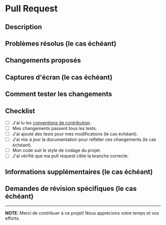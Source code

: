 # Pull Request

## Description

<!-- Décrivez brièvement les changements apportés par cette pull request. -->

## Problèmes résolus (le cas échéant)

<!-- Référencez les problèmes GitHub qui sont résolus par cette pull request, par exemple "Fix #42" -->

## Changements proposés

<!-- Expliquez les changements que vous avez effectués. -->

## Captures d'écran (le cas échéant)

<!-- Si les changements sont visuels, ajoutez des captures d'écran ou des GIF animés pour illustrer les modifications. -->

## Comment tester les changements

<!-- Fournissez des instructions détaillées sur la manière de tester ces changements. -->

## Checklist

- [ ] J'ai lu les [conventions de contribution](CONTRIBUTING.md).
- [ ] Mes changements passent tous les tests.
- [ ] J'ai ajouté des tests pour mes modifications (le cas échéant).
- [ ] J'ai mis à jour la documentation pour refléter ces changements (le cas échéant).
- [ ] Mon code suit le style de codage du projet.
- [ ] J'ai vérifié que ma pull request cible la branche correcte.

## Informations supplémentaires (le cas échéant)

<!-- Ajoutez tout autre détail que vous pensez être important ou pertinent pour cette pull request. -->

## Demandes de révision spécifiques (le cas échéant)

<!-- Si vous souhaitez spécifiquement des commentaires ou des révisions sur une partie particulière du code, indiquez-le ici. -->

---
**NOTE**: Merci de contribuer à ce projet! Nous apprécions votre temps et vos efforts.
